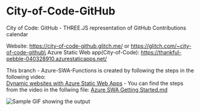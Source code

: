 # City-of-Code-GitHub

City of Code: GitHub - THREE.JS representation of GitHub Contributions calendar

Website: https://city-of-code-github.glitch.me/ or https://glitch.com/~city-of-code-github\
Azure Static Web app(City-of-Code): https://thankful-pebble-040328910.azurestaticapps.net/

This branch - Azure-SWA-Functions is created by following the steps in the following video:\
[Dynamic websites with Azure Static Web Apps](https://youtu.be/LHpxrAR8dHA?t=8m29s)
    - You can find the steps from the video in the follwing file: [Azure SWA Getting Started.md](./Azure%20SWA%20Getting%20Started.md)

![Sample GIF showing the output](./media/City%20of%20Code%20-%20GitHub.gif)
